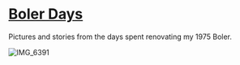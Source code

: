 # [Boler Days](https://www.boler-days.ca)

Pictures and stories from the days spent renovating my 1975 Boler.

![IMG_6391](https://user-images.githubusercontent.com/84790588/180660567-27c6a470-2b38-499c-9371-c91d2855251b.jpg)
